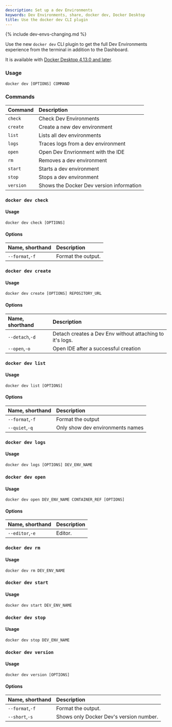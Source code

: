 ```yaml
---
description: Set up a dev Environments
keywords: Dev Environments, share, docker dev, Docker Desktop
title: Use the docker dev CLI plugin
---
```

{% include dev-envs-changing.md %}

Use the new `docker dev` CLI plugin to get the full Dev Environments experience from the terminal in addition to the Dashboard.

It is available with [Docker Desktop 4.13.0 and later](../release-notes.md). 

### Usage

```
docker dev [OPTIONS] COMMAND
```

### Commands

| Command              | Description                              |
|:---------------------|:-----------------------------------------|
| `check`              | Check Dev Environments                   |
| `create`             | Create a new dev environment             |
| `list`               | Lists all dev environments               |
| `logs`               | Traces logs from a dev environment       |
| `open`               | Open Dev Envrionment with the IDE        |
| `rm`                 | Removes a dev environment                |
| `start`              | Starts a dev environment                 |
| `stop`               | Stops a dev environment                  |
| `version`            | Shows the Docker Dev version information |

### `docker dev check`

#### Usage

`docker dev check [OPTIONS]`

#### Options

| Name, shorthand      | Description                         |
|:---------------------|:------------------------------------|
| `--format`,`-f`      | Format the output.                  |

### `docker dev create`

#### Usage

`docker dev create [OPTIONS] REPOSITORY_URL`

#### Options

| Name, shorthand      | Description                                               |
|:---------------------|:----------------------------------------------------------|
| `--detach`,`-d`      | Detach creates a Dev Env without attaching to it's logs.  |
| `--open`,`-o`        | Open IDE after a successful creation                      |

### `docker dev list`

#### Usage

`docker dev list [OPTIONS]`

#### Options

| Name, shorthand      | Description                   |
|:---------------------|:------------------------------|
| `--format`,`-f`      | Format the output             |
| `--quiet`,`-q`       | Only show dev environments names  |

### `docker dev logs`

#### Usage

`docker dev logs [OPTIONS] DEV_ENV_NAME`

### `docker dev open`

#### Usage

`docker dev open DEV_ENV_NAME CONTAINER_REF [OPTIONS]`

#### Options

| Name, shorthand      | Description           |
|:---------------------|:----------------------|
| `--editor`,`-e`      | Editor.               |

### `docker dev rm`

#### Usage

`docker dev rm DEV_ENV_NAME`

### `docker dev start`

#### Usage

`docker dev start DEV_ENV_NAME`

### `docker dev stop`

#### Usage

`docker dev stop DEV_ENV_NAME`

### `docker dev version`

#### Usage

`docker dev version [OPTIONS]`

#### Options

| Name, shorthand      | Description                                   |
|:---------------------|:----------------------------------------------|
| `--format`,`-f`      | Format the output.                            |
| `--short`,`-s`       | Shows only Docker Dev's version number.       |
